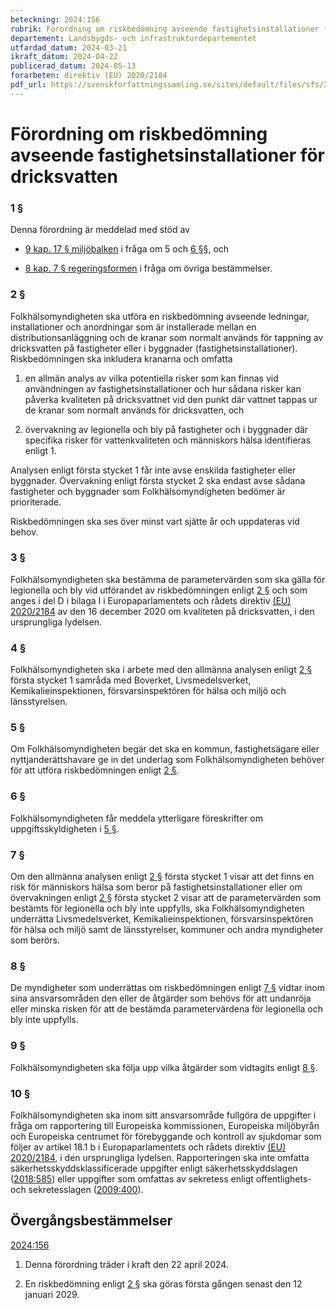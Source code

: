 ```yaml
---
beteckning: 2024:156
rubrik: Förordning om riskbedömning avseende fastighetsinstallationer för dricksvatten
departement: Landsbygds- och infrastrukturdepartementet
utfardad_datum: 2024-03-21
ikraft_datum: 2024-04-22
publicerad_datum: 2024-05-13
forarbeten: direktiv (EU) 2020/2184
pdf_url: https://svenskforfattningssamling.se/sites/default/files/sfs/2024-03/SFS2024-156.pdf
---
```


# Förordning om riskbedömning avseende fastighetsinstallationer för dricksvatten

### 1 §

Denna förordning är meddelad med stöd av

- [9 kap. 17 § miljöbalken](https://selex.se/eli/sfs/1998/808#kap9.17) i fråga om 5 och [6 §](#6)§, och

- [8 kap. 7 § regeringsformen](https://selex.se/eli/sfs/1974/152#kap8.7) i fråga om övriga bestämmelser.

### 2 §

Folkhälsomyndigheten ska utföra en riskbedömning avseende ledningar, installationer och anordningar som är installerade mellan en distributionsanläggning och de kranar som normalt används för tappning av dricksvatten på fastigheter eller i byggnader (fastighetsinstallationer). Riskbedömningen ska inkludera kranarna och omfatta

1. en allmän analys av vilka potentiella risker som kan finnas vid användningen av fastighetsinstallationer och hur sådana risker kan påverka kvaliteten på dricksvattnet vid den punkt där vattnet tappas ur de kranar som normalt används för dricksvatten, och

2. övervakning av legionella och bly på fastigheter och i byggnader där specifika risker för vattenkvaliteten och människors hälsa identifieras enligt 1.

Analysen enligt första stycket 1 får inte avse enskilda fastigheter eller byggnader. Övervakning enligt första stycket 2 ska endast avse sådana fastigheter och byggnader som Folkhälsomyndigheten bedömer är prioriterade.

Riskbedömningen ska ses över minst vart sjätte år och uppdateras vid behov.

### 3 §

Folkhälsomyndigheten ska bestämma de parametervärden som ska gälla för legionella och bly vid utförandet av riskbedömningen enligt [2 §](#2) och som anges i del D i bilaga I i Europaparlamentets och rådets direktiv [(EU) 2020/2184](https://eur-lex.europa.eu/legal-content/SV/ALL/?uri=celex%3A32184R2020) av den 16 december 2020 om kvaliteten på dricksvatten, i den ursprungliga lydelsen.

### 4 §

Folkhälsomyndigheten ska i arbete med den allmänna analysen enligt [2 §](#2) första stycket 1 samråda med Boverket, Livsmedelsverket, Kemikalieinspektionen, försvarsinspektören för hälsa och miljö och länsstyrelsen.

### 5 §

Om Folkhälsomyndigheten begär det ska en kommun, fastighetsägare eller nyttjanderättshavare ge in det underlag som Folkhälsomyndigheten behöver för att utföra riskbedömningen enligt [2 §](#2).

### 6 §

Folkhälsomyndigheten får meddela ytterligare föreskrifter om uppgiftsskyldigheten i [5 §](#5).

### 7 §

Om den allmänna analysen enligt [2 §](#2) första stycket 1 visar att det finns en risk för människors hälsa som beror på fastighetsinstallationer eller om övervakningen enligt [2 §](#2) första stycket 2 visar att de parametervärden som bestämts för legionella och bly inte uppfylls, ska Folkhälsomyndigheten underrätta Livsmedelsverket, Kemikalieinspektionen, försvarsinspektören för hälsa och miljö samt de länsstyrelser, kommuner och andra myndigheter som berörs.

### 8 §

De myndigheter som underrättas om riskbedömningen enligt [7 §](#7) vidtar inom sina ansvarsområden den eller de åtgärder som behövs för att undanröja eller minska risken för att de bestämda parametervärdena för legionella och bly inte uppfylls.

### 9 §

Folkhälsomyndigheten ska följa upp vilka åtgärder som vidtagits enligt [8 §](#8).

### 10 §

Folkhälsomyndigheten ska inom sitt ansvarsområde fullgöra de uppgifter i fråga om rapportering till Europeiska kommissionen, Europeiska miljöbyrån och Europeiska centrumet för förebyggande och kontroll av sjukdomar som följer av artikel 18.1 b i Europaparlamentets och rådets direktiv [(EU) 2020/2184](https://eur-lex.europa.eu/legal-content/SV/ALL/?uri=celex%3A32184R2020), i den ursprungliga lydelsen. Rapporteringen ska inte omfatta säkerhetsskyddsklassificerade uppgifter enligt säkerhetsskyddslagen ([2018:585](https://selex.se/eli/sfs/2018/585)) eller uppgifter som omfattas av sekretess enligt offentlighets- och sekretesslagen ([2009:400](https://selex.se/eli/sfs/2009/400)).

## Övergångsbestämmelser

[2024:156](https://selex.se/eli/sfs/2024/156)

1. Denna förordning träder i kraft den 22 april 2024.

2. En riskbedömning enligt [2 §](#2) ska göras första gången senast den 12 januari 2029.